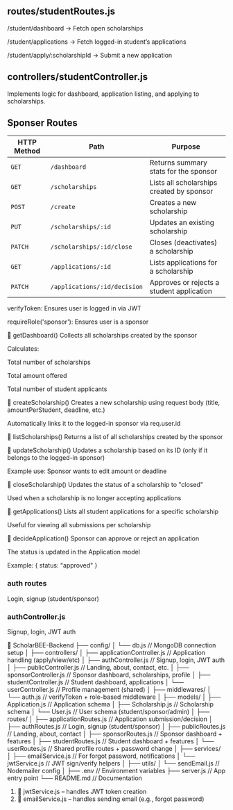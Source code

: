 ## routes/studentRoutes.js

/student/dashboard → Fetch open scholarships

/student/applications → Fetch logged-in student’s applications

/student/apply/:scholarshipId → Submit a new application
 
## controllers/studentController.js
Implements logic for dashboard, application listing, and applying to scholarships.

## Sponser Routes 

| HTTP Method | Path                         | Purpose                                   |
| ----------- | ---------------------------- | ----------------------------------------- |
| `GET`       | `/dashboard`                 | Returns summary stats for the sponsor     |
| `GET`       | `/scholarships`              | Lists all scholarships created by sponsor |
| `POST`      | `/create`                    | Creates a new scholarship                 |
| `PUT`       | `/scholarships/:id`          | Updates an existing scholarship           |
| `PATCH`     | `/scholarships/:id/close`    | Closes (deactivates) a scholarship        |
| `GET`       | `/applications/:id`          | Lists applications for a scholarship      |
| `PATCH`     | `/applications/:id/decision` | Approves or rejects a student application |

verifyToken: Ensures user is logged in via JWT

requireRole('sponsor'): Ensures user is a sponsor

🔸 getDashboard()
Collects all scholarships created by the sponsor

Calculates:

Total number of scholarships

Total amount offered

Total number of student applicants

🔸 createScholarship()
Creates a new scholarship using request body (title, amountPerStudent, deadline, etc.)

Automatically links it to the logged-in sponsor via req.user.id

🔸 listScholarships()
Returns a list of all scholarships created by the sponsor

🔸 updateScholarship()
Updates a scholarship based on its ID (only if it belongs to the logged-in sponsor)

Example use: Sponsor wants to edit amount or deadline

🔸 closeScholarship()
Updates the status of a scholarship to "closed"

Used when a scholarship is no longer accepting applications

🔸 getApplications()
Lists all student applications for a specific scholarship

Useful for viewing all submissions per scholarship

🔸 decideApplication()
Sponsor can approve or reject an application

The status is updated in the Application model

Example: { status: "approved" }


### auth routes
 Login, signup (student/sponsor)
### authController.js         
 Signup, login, JWT auth


📁 ScholarBEE-Backend
├── config/
│   └── db.js                      // MongoDB connection setup
│
├── controllers/
│   ├── applicationController.js  // Application handling (apply/view/etc)
│   ├── authController.js         // Signup, login, JWT auth
│   ├── publicController.js       // Landing, about, contact, etc.
│   ├── sponsorController.js      // Sponsor dashboard, scholarships, profile
│   ├── studentController.js      // Student dashboard, applications
│   └── userController.js         // Profile management (shared)
│
├── middlewares/
│   └── auth.js                   // verifyToken + role-based middleware
│
├── models/
│   ├── Application.js            // Application schema
│   ├── Scholarship.js            // Scholarship schema
│   └── User.js                   // User schema (student/sponsor/admin)
│
├── routes/
│   ├── applicationRoutes.js      // Application submission/decision
│   ├── authRoutes.js             // Login, signup (student/sponsor)
│   ├── publicRoutes.js           // Landing, about, contact
│   ├── sponsorRoutes.js          // Sponsor dashboard + features
│   ├── studentRoutes.js          // Student dashboard + features
│   └── userRoutes.js             // Shared profile routes + password change
│
├── services/
│   ├── emailService.js           // For forgot password, notifications
│   └── jwtService.js             // JWT sign/verify helpers
│
├── utils/
│   └── sendEmail.js              // Nodemailer config
│
├── .env                          // Environment variables
├── server.js                     // App entry point
└── README.md                     // Documentation


1. 🔐 jwtService.js – handles JWT token creation
2. 📧 emailService.js – handles sending email (e.g., forgot password)